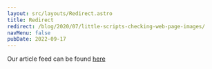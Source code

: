 ```yaml
---
layout: src/layouts/Redirect.astro
title: Redirect
redirect: /blog/2020/07/little-scripts-checking-web-page-images/
navMenu: false
pubDate: 2022-09-17
---
```

<div>
Our article feed can be found <a href="/blog/2020/07/little-scripts-checking-web-page-images/">here</a>
</div>
